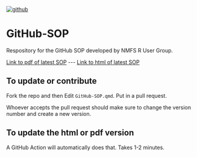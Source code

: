 [![github](https://img.shields.io/github/v/release/nmfs-opensci/GitHub-SOP?color=brightgreen&label=GitHub)](https://github.com/nmfs-opensci/GitHub-SOP/releases/latest)

# GitHub-SOP



Respository for the GitHub SOP developed by NMFS R User Group.

[Link to pdf of latest SOP](https://nmfs-opensci.github.io/GitHub-SOP/GitHub-SOP.pdf) --- [Link to html of latest SOP](https://nmfs-opensci.github.io/GitHub-SOP/GitHub-SOP.html)

## To update or contribute

Fork the repo and then Edit `GitHub-SOP.qmd`. Put in a pull request.

Whoever accepts the pull request should make sure to change the version number and create a new version.

## To update the html or pdf version

A GitHub Action will automatically does that. Takes 1-2 minutes.


